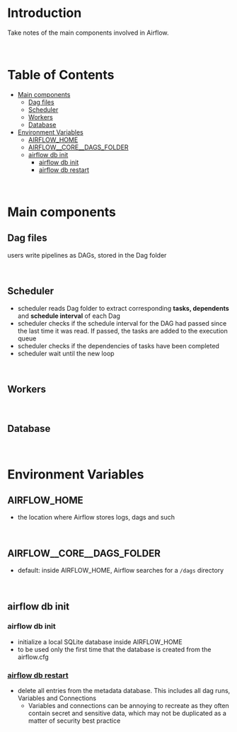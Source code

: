<!-- omit in toc -->
# Introduction
Take notes of the main components involved in Airflow.

<br />

<!-- omit in toc -->
# Table of Contents
- [Main components](#main-components)
  - [Dag files](#dag-files)
  - [Scheduler](#scheduler)
  - [Workers](#workers)
  - [Database](#database)
- [Environment Variables](#environment-variables)
  - [AIRFLOW_HOME](#airflow_home)
  - [AIRFLOW__CORE__DAGS_FOLDER](#airflow__core__dags_folder)
  - [airflow db init](#airflow-db-init)
    - [airflow db init](#airflow-db-init-1)
    - [airflow db restart](#airflow-db-restart)

<br />

# Main components

## Dag files
users write pipelines as DAGs, stored in the Dag folder

<br />

## Scheduler
* scheduler reads Dag folder to extract corresponding **tasks, dependents** and **schedule interval** of each Dag
* scheduler checks if the schedule interval for the DAG had passed since the last time it was read. If passed, the tasks are added to the execution queue
* scheduler checks if the dependencies of tasks have been completed 
* scheduler wait until the new loop

<br />

## Workers

<br />

## Database

<br />

# Environment Variables
## AIRFLOW_HOME
* the location where Airflow stores logs, dags and such

<br />

## AIRFLOW__CORE__DAGS_FOLDER
* default: inside AIRFLOW_HOME, Airflow searches for a `/dags` directory
  
<br />

## airflow db init
### airflow db init
* initialize a local SQLite database inside AIRFLOW_HOME
* to be used only the first time that the database is created from the airflow.cfg
### [airflow db restart](https://stackoverflow.com/questions/59556501/apache-airflow-initdb-vs-resetdb)
* delete all entries from the metadata database. This includes all dag runs, Variables and Connections
  *  Variables and connections can be annoying to recreate as they often contain secret and sensitive data, which may not be duplicated as a matter of security best practice

